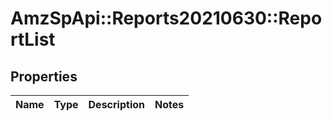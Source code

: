 # AmzSpApi::Reports20210630::ReportList

## Properties
Name | Type | Description | Notes
------------ | ------------- | ------------- | -------------

